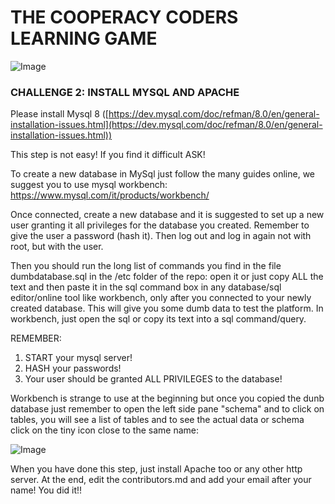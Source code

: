 # THE COOPERACY CODERS LEARNING GAME

![Image](/assets/image/github/image3.png)

### CHALLENGE 2: INSTALL MYSQL AND APACHE

Please install Mysql 8 ([https://dev.mysql.com/doc/refman/8.0/en/general-installation-issues.html](https://dev.mysql.com/doc/refman/8.0/en/general-installation-issues.html))

This step is not easy! If you find it difficult ASK!

To create a new database in MySql just
follow the many guides online, we suggest you
to use mysql workbench:
https://www.mysql.com/it/products/workbench/

Once connected, create a new database and
it is suggested to set up a new user granting it
all privileges for the database you created.
Remember to give the user a password (hash it).
Then log out and log in again not with root,
but with the user.

Then you should run the long list of commands
you find in the file dumbdatabase.sql in the
/etc folder of the repo: open it or just copy ALL
the text and then paste it in the sql command box
in any database/sql editor/online tool like
workbench, only after you connected to your newly
created database. This will give you some dumb data
to test the platform. In workbench, just open the sql
or copy its text into a sql command/query.

REMEMBER:

1. START your mysql server!
2. HASH your passwords!
3. Your user should be granted ALL PRIVILEGES
   to the database!

Workbench is strange to use at the beginning but
once you copied the dunb database just
remember to open the left side pane "schema"
and to click on tables, you will see a list of
tables and to see the actual data or schema
click on the tiny icon close to the same name:

![Image](assets/image/github/image4.png)

When you have done this step, just install Apache too
or any other http server.
At the end, edit the contributors.md
and add your email after your name! You did it!!
